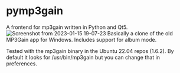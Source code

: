 # pymp3gain
A frontend for mp3gain written in Python and Qt5.
![Screenshot from 2023-01-15 19-07-23](https://user-images.githubusercontent.com/121901328/212574947-b52a3b42-2bbb-4328-91af-979eeda6710d.png)
Basically a clone of the old MP3Gain app for Windows. Includes support for album mode.

Tested with the mp3gain binary in the Ubuntu 22.04 repos (1.6.2). By default it looks for /usr/bin/mp3gain but you can change that in preferences.
